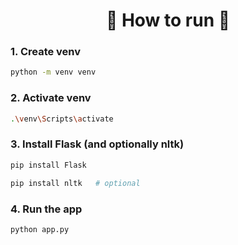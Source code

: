 <h1 align='center'>🚗 How to run 🚗</h1>

### 1. Create venv

```bash
python -m venv venv
```

### 2. Activate venv

```bash
.\venv\Scripts\activate
```

### 3. Install Flask (and optionally nltk)

```bash
pip install Flask
```

```bash
pip install nltk   # optional
```

### 4. Run the app

```bash
python app.py
```
